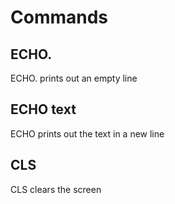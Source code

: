 # Commands
## ECHO.
ECHO. prints out an empty line
## ECHO text
ECHO <text> prints out the text in a new line
## CLS
CLS clears the screen
